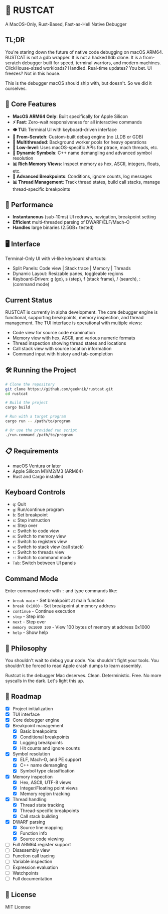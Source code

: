 # 🧠 RUSTCAT

A MacOS-Only, Rust-Based, Fast-as-Hell Native Debugger

## TL;DR

You're staring down the future of native code debugging on macOS ARM64. RUSTCAT is not a gdb wrapper. It is not a hacked lldb clone. It is a from-scratch debugger built for speed, terminal warriors, and modern machines. ClickHouse-sized workloads? Handled. Real-time updates? You bet. UI freezes? Not in this house.

This is the debugger macOS should ship with, but doesn't. So we did it ourselves.

## 🧩 Core Features

- **MacOS ARM64 Only**: Built specifically for Apple Silicon
- **⚡ Fast**: Zero-wait responsiveness for all interactive commands
- **👁 TUI**: Terminal UI with keyboard-driven interface
- **🔬 From-Scratch**: Custom-built debug engine (no LLDB or GDB)
- **🧵 Multithreaded**: Background worker pools for heavy operations
- **🔧 Low-level**: Uses macOS-specific APIs for ptrace, mach threads, etc.
- **🔄 Dynamic Symbols**: C++ name demangling and advanced symbol resolution
- **📊 Rich Memory Views**: Inspect memory as hex, ASCII, integers, floats, etc.
- **🧵 Advanced Breakpoints**: Conditions, ignore counts, log messages
- **📊 Thread Management**: Track thread states, build call stacks, manage thread-specific breakpoints

## 🚀 Performance

- **Instantaneous** (sub-10ms) UI redraws, navigation, breakpoint setting
- **Efficient** multi-threaded parsing of DWARF/ELF/Mach-O
- **Handles** large binaries (2.5GB+ tested)

## 🖥 Interface

Terminal-Only UI with vi-like keyboard shortcuts:
- Split Panels: Code view | Stack trace | Memory | Threads
- Dynamic Layout: Resizable panes, toggleable regions
- Keyboard-Driven: g (go), s (step), f (stack frame), / (search), : (command mode)

## Current Status

RUSTCAT is currently in alpha development. The core debugger engine is functional, supporting breakpoints, memory inspection, and thread management. The TUI interface is operational with multiple views:

- Code view for source code examination
- Memory view with hex, ASCII, and various numeric formats
- Thread inspection showing thread states and locations
- Call stack view with source location information
- Command input with history and tab-completion

## 🛠 Running the Project

```bash
# Clone the repository
git clone https://github.com/geeknik/rustcat.git
cd rustcat

# Build the project
cargo build

# Run with a target program
cargo run -- /path/to/program

# Or use the provided run script
./run.command /path/to/program
```

## 📋 Requirements

- macOS Ventura or later
- Apple Silicon M1/M2/M3 (ARM64)
- Rust and Cargo installed

## Keyboard Controls

- `q`: Quit
- `g`: Run/continue program
- `b`: Set breakpoint
- `s`: Step instruction
- `n`: Step over
- `c`: Switch to code view
- `m`: Switch to memory view
- `r`: Switch to registers view
- `w`: Switch to stack view (call stack)
- `t`: Switch to threads view
- `:`: Switch to command mode
- `Tab`: Switch between UI panels

## Command Mode

Enter command mode with `:` and type commands like:
- `break main` - Set breakpoint at main function
- `break 0x1000` - Set breakpoint at memory address
- `continue` - Continue execution
- `step` - Step into
- `next` - Step over
- `memory 0x1000 100` - View 100 bytes of memory at address 0x1000
- `help` - Show help

## 🧬 Philosophy

You shouldn't wait to debug your code.
You shouldn't fight your tools.
You shouldn't be forced to read Apple crash dumps to learn assembly.

Rustcat is the debugger Mac deserves. Clean. Deterministic. Free.
No more syscalls in the dark. Let's light this up.

## 🔮 Roadmap

- [x] Project initialization
- [x] TUI interface
- [x] Core debugger engine
- [x] Breakpoint management
  - [x] Basic breakpoints
  - [x] Conditional breakpoints
  - [x] Logging breakpoints
  - [x] Hit counts and ignore counts
- [x] Symbol resolution
  - [x] ELF, Mach-O, and PE support
  - [x] C++ name demangling
  - [x] Symbol type classification
- [x] Memory inspection
  - [x] Hex, ASCII, UTF-8 views
  - [x] Integer/Floating point views
  - [x] Memory region tracking
- [x] Thread handling
  - [x] Thread state tracking
  - [x] Thread-specific breakpoints
  - [x] Call stack building
- [x] DWARF parsing
  - [x] Source line mapping
  - [x] Function info
  - [x] Source code viewing
- [ ] Full ARM64 register support
- [ ] Disassembly view
- [ ] Function call tracing
- [ ] Variable inspection
- [ ] Expression evaluation
- [ ] Watchpoints
- [ ] Full documentation

## 📄 License

MIT License
